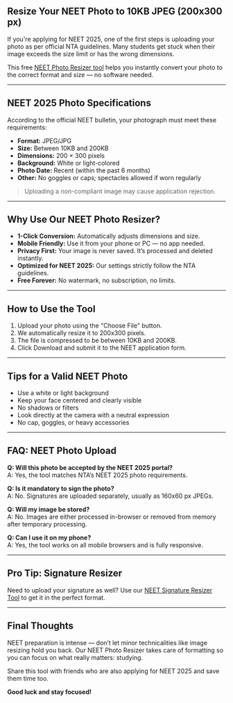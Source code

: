 ## Resize Your NEET Photo to 10KB JPEG (200x300 px)

If you're applying for NEET 2025, one of the first steps is uploading your photo as per official NTA guidelines. Many students get stuck when their image exceeds the size limit or has the wrong dimensions.

This free [NEET Photo Resizer tool](/tools/image/neet-photo-resizer) helps you instantly convert your photo to the correct format and size — no software needed.

---

## NEET 2025 Photo Specifications

According to the official NEET bulletin, your photograph must meet these requirements:

- **Format:** JPEG/JPG
- **Size:** Between 10KB and 200KB
- **Dimensions:** 200 × 300 pixels
- **Background:** White or light-colored
- **Photo Date:** Recent (within the past 6 months)
- **Other:** No goggles or caps; spectacles allowed if worn regularly

> Uploading a non-compliant image may cause application rejection.

---

## Why Use Our NEET Photo Resizer?

- **1-Click Conversion:** Automatically adjusts dimensions and size.
- **Mobile Friendly:** Use it from your phone or PC — no app needed.
- **Privacy First:** Your image is never saved. It’s processed and deleted instantly.
- **Optimized for NEET 2025:** Our settings strictly follow the NTA guidelines.
- **Free Forever:** No watermark, no subscription, no limits.

---

## How to Use the Tool

1. Upload your photo using the "Choose File" button.
2. We automatically resize it to 200x300 pixels.
3. The file is compressed to be between 10KB and 200KB.
4. Click Download and submit it to the NEET application form.

---

## Tips for a Valid NEET Photo

- Use a white or light background
- Keep your face centered and clearly visible
- No shadows or filters
- Look directly at the camera with a neutral expression
- No cap, goggles, or heavy accessories

---

## FAQ: NEET Photo Upload

**Q: Will this photo be accepted by the NEET 2025 portal?**  
A: Yes, the tool matches NTA’s NEET 2025 photo requirements.

**Q: Is it mandatory to sign the photo?**  
A: No. Signatures are uploaded separately, usually as 160x60 px JPEGs.

**Q: Will my image be stored?**  
A: No. Images are either processed in-browser or removed from memory after temporary processing.

**Q: Can I use it on my phone?**  
A: Yes, the tool works on all mobile browsers and is fully responsive.

---

## Pro Tip: Signature Resizer

Need to upload your signature as well? Use our [NEET Signature Resizer Tool](/tools/image/neet-signature-resizer) to get it in the perfect format.

---

## Final Thoughts

NEET preparation is intense — don’t let minor technicalities like image resizing hold you back. Our NEET Photo Resizer takes care of formatting so you can focus on what really matters: studying.

Share this tool with friends who are also applying for NEET 2025 and save them time too.

**Good luck and stay focused!**
